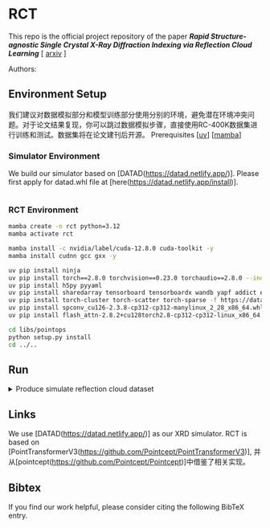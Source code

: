# RCT

This repo is the official project repository of the paper ***Rapid Structure-agnostic Single Crystal X-Ray Diffraction Indexing via Reflection Cloud Learning*** [ [arxiv](https://) ]

Authors: 

## Environment Setup

我们建议对数据模拟部分和模型训练部分使用分别的环境，避免潜在环境冲突问题。对于论文结果复现，你可以跳过数据模拟步骤，直接使用RC-400K数据集进行训练和测试。数据集将在论文建刊后开源。
Prerequisites [[uv](https://astral.sh/uv/)] [[mamba](https://mamba.readthedocs.io/)]

### Simulator Environment

We build our simulator based on [DATAD(https://datad.netlify.app/)]. Please first apply for datad.whl file at [here(https://datad.netlify.app/install)].

```bash

```

### RCT Environment

```bash
mamba create -n rct python=3.12
mamba activate rct

mamba install -c nvidia/label/cuda-12.8.0 cuda-toolkit -y
mamba install cudnn gcc gxx -y

uv pip install ninja
uv pip install torch==2.8.0 torchvision==0.23.0 torchaudio==2.8.0 --index-url https://download.pytorch.org/whl/cu128
uv pip install h5py pyyaml
uv pip install sharedarray tensorboard tensorboardx wandb yapf addict einops scipy plyfile termcolor timm matplotlib
uv pip install torch-cluster torch-scatter torch-sparse -f https://data.pyg.org/whl/torch-2.8.0+cu128.html
uv pip install spconv_cu126-2.3.8-cp312-cp312-manylinux_2_28_x86_64.whl
uv pip install flash_attn-2.8.2+cu128torch2.8-cp312-cp312-linux_x86_64.whl

cd libs/pointops
python setup.py install
cd ../..

```

## Run

<details>
<summary> Produce simulate reflection cloud dataset</summary>

</details>

## Links

We use [DATAD(https://datad.netlify.app/)] as our XRD simulator.
RCT is based on [PointTransformerV3(https://github.com/Pointcept/PointTransformerV3)], 并从[pointcept(https://github.com/Pointcept/Pointcept)]中借鉴了相关实现。


## Bibtex

If you find our work helpful, please consider citing the following BibTeX entry.

```bibtex

```